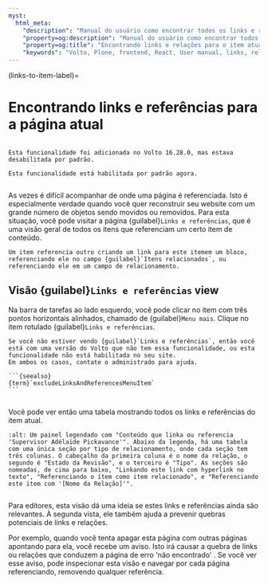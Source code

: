 ```yaml
---
myst:
  html_meta:
    "description": "Manual do usuário como encontrar todos os links e relações para o item atual."
    "property=og:description": "Manual do usuário como encontrar todos os links e relações para o item atual."
    "property=og:title": "Encontrando links e relações para o item atual."
    "keywords": "Volto, Plone, frontend, React, User manual, links, relations, references, related content, manual do usuário, relações, referências, conteúdo relacionado"
---
```


(links-to-item-label)=

# Encontrando links e referências para a página atual


```{nextslide}
```

```{versionadded} Volto 16.28.0
Esta funcionalidade foi adicionada no Volto 16.28.0, mas estava desabilitada por padrão.
```

```{versionchanged} Volto 17.0.0-alpha.19
Esta funcionalidade está habilitada por padrão agora.
```

```{nextslide}
```

As vezes é difícil acompanhar de onde uma página é referenciada.
Isto é especialmente verdade quando você quer reconstruir seu website com um grande número de objetos sendo movidos ou removidos.
Para esta situação, você pode visitar a página {guilabel}`Links e referências`, que é uma visão geral de todos os itens que referenciam um certo item de conteúdo.

```{note}
Um item referencia outro criando um link para este itemem um bloco, referenciando ele no campo {guilabel}`Itens relacionados`, ou referenciando ele em um campo de relacionamento.
```

## Visão {guilabel}`Links e referências` view

Na barra de tarefas ao lado esquerdo, você pode clicar no item com três pontos horizontais alinhados, chamado de {guilabel}`Menu mais`.
Clique no item rotulado {guilabel}`Links e referências`.

````{note}
Se você não estiver vendo {guilabel}`Links e referências`, então você está com uma versão do Volto que não tem essa funcionalidade, ou esta funcionalidade não está habilitada no seu site.
Em ambos os casos, contate o administrado para ajuda.

```{seealso}
{term}`excludeLinksAndReferencesMenuItem`
```
````

```{nextslide}
```

Você pode ver então uma tabela mostrando todos os links e referências do item atual.

```{image} ./_static/user-manual/manage/link-to-items.png
:alt: Um painel legendado com "Conteúdo que linka ou referencia 'Supervisor Adélaïde Pickavance'". Abaixo da legenda, há uma tabela com uma única seção por tipo de relacionamento, onde cada seção tem três colunas. O cabeçalho da primeira coluna é o nome da relação, o segundo é "Estado da Revisão", e o terceiro é "Tipo". As seções são nomeadas, de cima para baixo, "Linkando este link com hyperlink no texto", "Referenciando o ítem como item relacionado", e "Referenciando este item com '[Nome da Relação]'".
```

```{nextslide}
```

Para editores, esta visão dá uma ideia se estes links e referências ainda são relevantes.
À segunda vista, ele também ajuda a prevenir quebras potenciais de links e relações.

Por exemplo, quando você tenta apagar esta página com outras páginas apontando para ela, você recebe um aviso. Isto irá causar a quebra de links ou relações que conduzem a página de erro 'não encontrado' .
Se você ver esse aviso, pode inspecionar esta visão e navegar por cada página referenciando, removendo qualquer referência.
